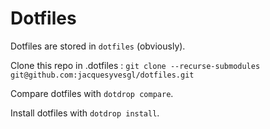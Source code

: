 # Dotfiles

Dotfiles are stored in `dotfiles` (obviously).

Clone this repo in .dotfiles : `git clone --recurse-submodules git@github.com:jacquesyvesgl/dotfiles.git`

Compare dotfiles with `dotdrop compare`.

Install dotfiles with `dotdrop install`.
